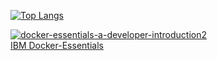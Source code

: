 [![Top Langs](https://github-readme-stats.vercel.app/api/top-langs/?username=cristiandiiorio&langs_count=5&layout=compact&theme=dark&exclude_repo=github-readme-stats,cristiandiiorio.github.io)](https://github.com/anuraghazra/github-readme-stats)

[![docker-essentials-a-developer-introduction2](https://github.com/cristiandiiorio/cristiandiiorio/assets/112891194/080456dd-d73e-487d-8026-249952dc1d5e)](https://www.credly.com/badges/d53d2ba3-bdf2-45aa-abf4-0beb67ad7701/public_url)\
[IBM Docker-Essentials](https://www.credly.com/badges/d53d2ba3-bdf2-45aa-abf4-0beb67ad7701/public_url)
